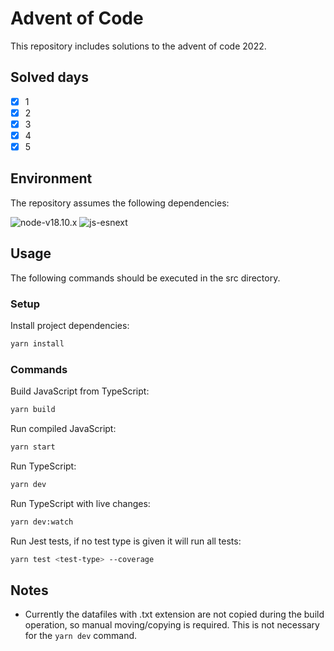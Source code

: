 # Advent of Code

This repository includes solutions to the advent of code 2022.

## Solved days

- [x] 1
- [x] 2
- [x] 3
- [x] 4
- [x] 5

## Environment

The repository assumes the following dependencies:

![node-v18.10.x](https://img.shields.io/badge/Node-v18.10.x-blue)
![js-esnext](https://img.shields.io/badge/JavaScript-esNext-blue)

## Usage

The following commands should be executed in the src directory.

### Setup

Install project dependencies:

```sh
yarn install
```

### Commands

Build JavaScript from TypeScript:

```sh
yarn build
```

Run compiled JavaScript:

```sh
yarn start
```

Run TypeScript:

```sh
yarn dev
```

Run TypeScript with live changes:

```sh
yarn dev:watch
```

Run Jest tests, if no test type is given it will run all tests:

```sh
yarn test <test-type> --coverage
```

## Notes

- Currently the datafiles with .txt extension are not copied during the build operation, so manual moving/copying is required. This is not necessary for the `yarn dev` command.
